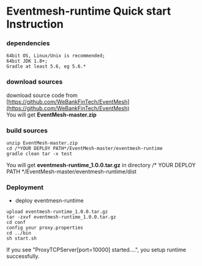 # Eventmesh-runtime Quick start Instruction

### dependencies
```
64bit OS, Linux/Unix is recommended;
64bit JDK 1.8+;
Gradle at least 5.6, eg 5.6.*
```

### download sources
download source code from [https://github.com/WeBankFinTech/EventMesh](https://github.com/WeBankFinTech/EventMesh)  
You will get **EventMesh-master.zip**
  
### build sources
```$xslt
unzip EventMesh-master.zip
cd /*YOUR DEPLOY PATH*/EventMesh-master/eventmesh-runtime
gradle clean tar -x test
```
You will get **eventmesh-runtime_1.0.0.tar.gz** in directory /* YOUR DEPLOY PATH */EventMesh-master/eventmesh-runtime/dist

### Deployment
- deploy eventmesn-runtime  
```$xslt
upload eventmesh-runtime_1.0.0.tar.gz
tar -zxvf eventmesh-runtime_1.0.0.tar.gz
cd conf
config your proxy.properties
cd ../bin
sh start.sh
```
If you see "ProxyTCPServer[port=10000] started....", you setup runtime successfully.

